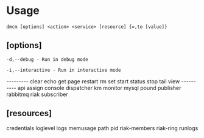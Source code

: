 Usage
======

`dmcm [options] <action> <service> [resource] {=,to [value]}`

[options]
---------
`-d,--debug - Run in debug mode`

`-i,--interactive - Run in interactive mode`

<actions>
---------
  clear          echo           get
  page           restart        rm
  set            start          status
  stop           tail           view

<services>
----------
  api            assign         console
  dispatcher     km             monitor
  mysql          pound          publisher
  rabbitmq       riak           subscriber

[resources]
-----------
  credentials    loglevel       logs
  memusage       path           pid
  riak-members   riak-ring      runlogs
